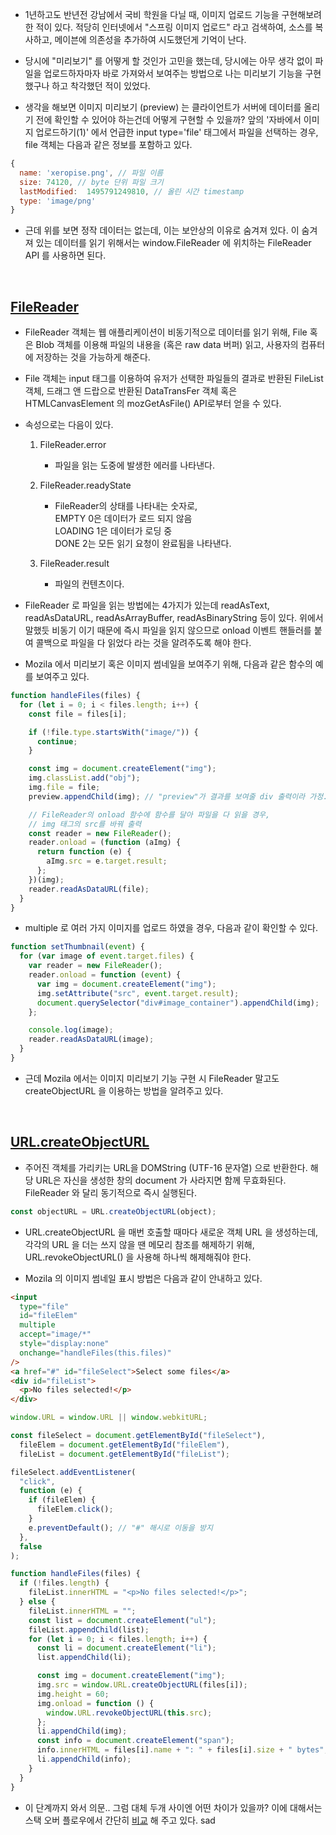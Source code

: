 - 1년하고도 반년전 강남에서 국비 학원을 다닐 때, 이미지 업로드 기능을 구현해보려 한 적이 있다. 적당히 인터넷에서 "스프링 이미지 업로드" 라고 검색하여, 소스를 복사하고, 메이븐에 의존성을 추가하여 시도했던게 기억이 난다.

- 당시에 "미리보기" 를 어떻게 할 것인가 고민을 했는데, 당시에는 아무 생각 없이 파일을 업로드하자마자 바로 가져와서 보여주는 방법으로 나는 미리보기 기능을 구현했구나 하고 착각했던 적이 있었다.

- 생각을 해보면 이미지 미리보기 (preview) 는 클라이언트가 서버에 데이터를 올리기 전에 확인할 수 있어야 하는건데 어떻게 구현할 수 있을까? 앞의 '자바에서 이미지 업로드하기(1)' 에서 언급한 input type='file' 태그에서 파일을 선택하는 경우, file 객체는 다음과 같은 정보를 포함하고 있다.

```javascript
{
  name: 'xeropise.png', // 파일 이름
  size: 74120, // byte 단위 파일 크기
  lastModified:  1495791249810, // 올린 시간 timestamp
  type: 'image/png'
}
```

- 근데 위를 보면 정작 데이터는 없는데, 이는 보안상의 이유로 숨겨져 있다. 이 숨겨져 있는 데이터를 읽기 위해서는 window.FileReader 에 위치하는 FileReader API 를 사용하면 된다.

<br>

## **[FileReader](https://developer.mozilla.org/ko/docs/Web/API/FileReader)**

- FileReader 객체는 웹 애플리케이션이 비동기적으로 데이터를 읽기 위해, File 혹은 Blob 객체를 이용해 파일의 내용을 (혹은 raw data 버퍼) 읽고, 사용자의 컴퓨터에 저장하는 것을 가능하게 해준다.

- File 객체는 input 태그를 이용하여 유저가 선택한 파일들의 결과로 반환된 FileList 객체, 드래그 앤 드랍으로 반환된 DataTransFer 객체 혹은 HTMLCanvasElement 의 mozGetAsFile() API로부터 얻을 수 있다.

- 속성으로는 다음이 있다.

  1. FileReader.error

     - 파일을 읽는 도중에 발생한 에러를 나타낸다.

  2. FileReader.readyState

     - FileReader의 상태를 나타내는 숫자로,  
        EMPTY 0은 데이터가 로드 되지 않음  
       LOADING 1은 데이터가 로딩 중  
       DONE 2는 모든 읽기 요청이 완료됨을 나타낸다.

  3. FileReader.result

     - 파일의 컨텐츠이다.

- FileReader 로 파일을 읽는 방법에는 4가지가 있는데 readAsText, readAsDataURL, readAsArrayBuffer, readAsBinaryString 등이 있다. 위에서 말했듯 비동기 이기 때문에 즉시 파일을 읽지 않으므로 onload 이벤트 핸들러를 붙여 콜백으로 파일을 다 읽었다 라는 것을 알려주도록 해야 한다.

- Mozila 에서 미리보기 혹은 이미지 썸네일을 보여주기 위해, 다음과 같은 함수의 예를 보여주고 있다.

```javascript
function handleFiles(files) {
  for (let i = 0; i < files.length; i++) {
    const file = files[i];

    if (!file.type.startsWith("image/")) {
      continue;
    }

    const img = document.createElement("img");
    img.classList.add("obj");
    img.file = file;
    preview.appendChild(img); // "preview"가 결과를 보여줄 div 출력이라 가정.

    // FileReader의 onload 함수에 함수를 달아 파일을 다 읽을 경우,
    // img 태그의 src를 바꿔 출력
    const reader = new FileReader();
    reader.onload = (function (aImg) {
      return function (e) {
        aImg.src = e.target.result;
      };
    })(img);
    reader.readAsDataURL(file);
  }
}
```

- multiple 로 여러 가지 이미지를 업로드 하였을 경우, 다음과 같이 확인할 수 있다.

```javascript
function setThumbnail(event) {
  for (var image of event.target.files) {
    var reader = new FileReader();
    reader.onload = function (event) {
      var img = document.createElement("img");
      img.setAttribute("src", event.target.result);
      document.querySelector("div#image_container").appendChild(img);
    };

    console.log(image);
    reader.readAsDataURL(image);
  }
}
```

- 근데 Mozila 에서는 이미지 미리보기 기능 구현 시 FileReader 말고도 createObjectURL 을 이용하는 방법을 알려주고 있다.

<br>

## **[URL.createObjectURL](https://developer.mozilla.org/ko/docs/Web/API/URL/createObjectURL)**

- 주어진 객체를 가리키는 URL을 DOMString (UTF-16 문자열) 으로 반환한다. 해당 URL은 자신을 생성한 창의 document 가 사라지면 함께 무효화된다. FileReader 와 달리 동기적으로 즉시 실행된다.

```javascript
const objectURL = URL.createObjectURL(object);
```

- URL.createObjectURL 을 매번 호출할 때마다 새로운 객체 URL 을 생성하는데, 각각의 URL 을 더는 쓰지 않을 땐 메모리 참조를 해제하기 위해, URL.revokeObjectURL() 을 사용해 하나씩 해제해줘야 한다.

- Mozila 의 이미지 썸네일 표시 방법은 다음과 같이 안내하고 있다.

```html
<input
  type="file"
  id="fileElem"
  multiple
  accept="image/*"
  style="display:none"
  onchange="handleFiles(this.files)"
/>
<a href="#" id="fileSelect">Select some files</a>
<div id="fileList">
  <p>No files selected!</p>
</div>
```

```javascript
window.URL = window.URL || window.webkitURL;

const fileSelect = document.getElementById("fileSelect"),
  fileElem = document.getElementById("fileElem"),
  fileList = document.getElementById("fileList");

fileSelect.addEventListener(
  "click",
  function (e) {
    if (fileElem) {
      fileElem.click();
    }
    e.preventDefault(); // "#" 해시로 이동을 방지
  },
  false
);

function handleFiles(files) {
  if (!files.length) {
    fileList.innerHTML = "<p>No files selected!</p>";
  } else {
    fileList.innerHTML = "";
    const list = document.createElement("ul");
    fileList.appendChild(list);
    for (let i = 0; i < files.length; i++) {
      const li = document.createElement("li");
      list.appendChild(li);

      const img = document.createElement("img");
      img.src = window.URL.createObjectURL(files[i]);
      img.height = 60;
      img.onload = function () {
        window.URL.revokeObjectURL(this.src);
      };
      li.appendChild(img);
      const info = document.createElement("span");
      info.innerHTML = files[i].name + ": " + files[i].size + " bytes";
      li.appendChild(info);
    }
  }
}
```

- 이 단계까지 와서 의문.. 그럼 대체 두개 사이엔 어떤 차이가 있을까? 이에 대해서는 스택 오버 플로우에서 간단히 [비교](https://stackoverflow.com/questions/31742072/filereader-vs-window-url-createobjecturl) 해 주고 있다.
  sad
